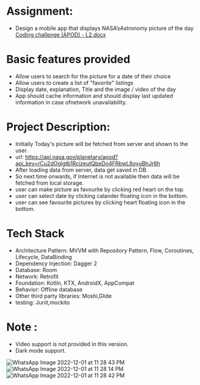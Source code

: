 # Assignment: 
- Design a mobile app that displays NASA’sAstronomy picture of the day
[Coding challenge (APOD) - L2.docx](https://github.com/abhilekhiiitg/GS_NASA_ASSIGNMENT/files/10214040/Coding.challenge.APOD.-.L2.docx)



# Basic features provided 
- Allow users to search for the picture for a date of their choice
- Allow users to create a list of &quot;favorite&quot; listings
- Display date, explanation, Title and the image / video of the day
- App should cache information and should display last updated information in case ofnetwork unavailability.

 # Project Description:
 - Initially Today's picture will be fetched from server and shown to the user.
 - url: https://api.nasa.gov/planetary/apod?api_key=rCu2dOglgtb1RcjzeutQbeDo4FRbwL8oyuBhJr6h
 - After loading data from server, data get saved in DB.
 - So next time onwards, if Internet is not available then data will be fetched from local storage.
 - user can make picture as favourite by clicking red heart on the top.
 - user can select date by clicking calander floating icon in the bottom.
 - user can see favourite pictures by clicking heart floating icon in the bottom.
 
 # Tech Stack
 - Architecture Pattern: MVVM with Repository Pattern, Flow, Coroutines, Lifecycle, DataBinding
 - Dependency Injection: Dagger 2
 - Database: Room
 - Network: Retrofit
 - Foundation: Kotlin, KTX, AndroidX, AppCompat
 - Behavior: Offline database
 - Other third party libraries: Moshi,Glide
 - testing: Junit,mockito

 # Note :
 - Video support is not provided in this version.
 - Dark mode support.
 
 ![WhatsApp Image 2022-12-01 at 11 28 43 PM](https://user-images.githubusercontent.com/6941625/205126406-cb481fe8-27a5-4190-a4da-d2ab8cbd6e21.jpeg)
 ![WhatsApp Image 2022-12-01 at 11 28 14 PM](https://user-images.githubusercontent.com/6941625/205126428-2092cbd3-ee1c-4ca0-8828-7a972f46a2fe.jpeg)
 ![WhatsApp Image 2022-12-01 at 11 28 42 PM](https://user-images.githubusercontent.com/6941625/205126414-3525e43b-015b-4f76-8b50-00852e62944c.jpeg)



